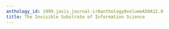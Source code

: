 ```yaml
---
anthology_id: 1999.jasis_journal-ir0anthology0volumeA50A12.0
title: The Invisible Substrate of Information Science
---
```

